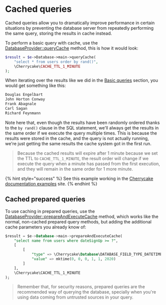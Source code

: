 # Cached queries

Cached queries allow you to dramatically improve performance in certain situations by preventing the database server from repeatedly performing the same query, storing the results in cache instead.

To perform a basic query with cache, use the [DatabaseProvider::queryCache](../../reference/core-classes/databaseprovider/databaseprovider-methods.md#querycache) method, this is how it would look:

```php
$result = $e->Database->main->queryCache(
    "select * from users order by rand()",
    \Cherrycake\CACHE_TTL_1_MINUTE
);
```

When iterating over the results like we did in the [Basic queries](basic-queries.md) section, you would get something like this:

```php
Douglas Engelbart
John Horton Conway
Frank Abagnale
Carl Sagan
Richard Feynmann
```

Note here that, even though the results have been randomly ordered thanks to the  `by rand()` clause in the SQL statement, we'll always get the results in the same order if we execute the query multiple times. This is because the results were stored in the cache, and the query is not actually running, we're just getting the same results the cache system got in the first run.

> Because the cached results will expire after 1 minute because we set the TTL to `CACHE_TTL_1_MINUTE`, the result order will change if we execute the query when a minute has passed from the first execution, and they will remain in the same order for 1 more minute.

{% hint style="success" %}
See this example working in the [Cherrycake documentation examples](https://documentation-examples.cherrycake.io/example/databaseGuideCachedQueries) site.
{% endhint %}

## Cached prepared queries

To use caching in prepared queries, use the [DatabaseProvider::prepareAndExecuteCache](../../reference/core-classes/databaseprovider/databaseprovider-methods.md#prepareandexecutecache) method, which works like the normal, non-cached prepared query methods, but adding the additional cache parameters you already know of:

```sql
$result = $e->Database->main->prepareAndExecuteCache(
    "select name from users where dateSignUp >= ?",
    [
        [
            "type" => \Cherrycake\Database\DATABASE_FIELD_TYPE_DATETIME,
            "value" => mktime(0, 0, 0, 1, 1, 2020)
        ]
    ],
    \Cherrycake\CACHE_TTL_1_MINUTE
);
```

> Remember that, for security reasons, prepared queries are the recommended way of querying the database, specially when you're using data coming from untrusted sources in your query.

